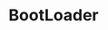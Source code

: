 ---
title: "BootLoader"
menu:
  main:
    identifier: "linux-boot"
    parent: "linux"
    name: "BootLoader"
    weight: 4
---